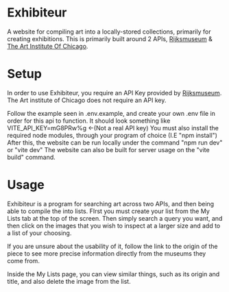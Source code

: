 # Exhibiteur

A website for compiling art into a locally-stored collections, primarily for creating exhibitions.
This is primarily built around 2 APIs, [Rijksmuseum](https://www.rijksmuseum.nl/en) & [The Art Institute Of Chicago](https://www.artic.edu/).
  

# Setup

In order to use Exhibiteur, you require an API Key provided by [Rijksmuseum](https://data.rijksmuseum.nl/object-metadata/api/). The Art institute of Chicago does not require an API key.

Follow the example seen in .env.example, and create your own .env file in order for this api to function. It should look something like VITE_API_KEY=mG8PRw%g  <-(Not a real API key)
You must also install the required node modules, through your program of choice (I.E "npm install")
After this, the website can be run locally under the command "npm run dev" or "vite dev"
The website can also be built for server usage on the "vite build" command.

# Usage

Exhibiteur is a program for searching art across two APIs, and then being able to compile the into lists.
FIrst you must create your list from the My Lists tab at the top of the screen.
Then simply search a query you want, and then click on the images that you wish to inspect at a larger size and add to a list of your choosing.

If you are unsure about the usability of it, follow the link to the origin of the piece to see more precise information directly from the museums they come from.

Inside the My Lists page, you can view similar things, such as its origin and title, and also delete the image from the list.
